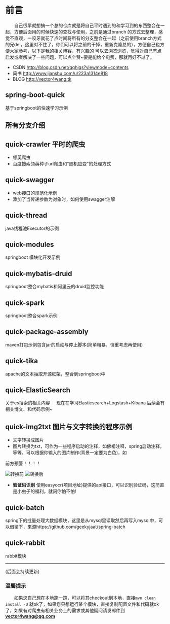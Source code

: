
# 前言
　　自己很早就想搞一个总的仓库就是将自己平时遇到的和学习到的东西整合在一起，方便后面用的时候快速的查找与使用，之前是通过branch
的方式去整理，感觉不直观，一咬牙就花了点时间将所有的分支整合在一起（之前使用branch方式的兄dei，这里对不住了，你们可以将之前的干掉，重新克隆总的），方便自己也方便大家参考，以下是我的相关博客，有兴趣的
可以去浏览浏览，觉得对自己有点启发或者解决了一些问题，可以点个赞~要是能给个电费，那就再好不过了。

- CSDN http://blog.csdn.net/qqhjqs?viewmode=contents
- 简书 http://www.jianshu.com/u/223a1314e818
- BLOG http://vector4wang.tk

## spring-boot-quick
基于springboot的快速学习示例


## 所有分支介绍

## quick-crawler 平时的爬虫

- 领英爬虫
- 百度搜索领英种子url爬虫和"随机应变"的处理方式

## quick-swagger 

 - web接口的规范化示例
 - 添加了当传递参数为对象时，如何使用swagger注解


## quick-thread 
java线程池Executor的示例


## quick-modules  
springboot 模块化开发示例


## quick-mybatis-druid
springboot整合mybatis和阿里云的druid监控功能


## quick-spark 
springboot整合spark示例


## quick-package-assembly 
maven打包示例包含jar的启动与停止脚本(简单粗暴，慎重考虑再使用)


## quick-tika 
apache的文本抽取开源框架，整合到springboot中


## quick-ElasticSearch 
关于es搜索的相关内容
     现在在学习Elasticsearch+Logstash+Kibana 后续会有相关博文、和代码示例~
 
 
## quick-img2txt 图片与文字转换的程序示例
- 文字转换成图片
- 图片转换为txt，可作为一些程序启动的注释，如佛祖注释，spring启动注释，等等，可以根据你输入的图片制作(背景一定要为白色)，如

前方预警！！！！

![转换前](https://ooo.0o0.ooo/2017/06/11/593c2c1d64882.jpg)
![转换后](https://ooo.0o0.ooo/2017/06/11/593c2a4b4980f.jpg)
-  **验证码识别** 使用easyocr(项目地址)提供的api接口，可以识别验证码，这简直是小虫子的福利，就问你怕不怕!




## quick-batch 

spring下的批量处理大数据模块，这里是从mysql里读取然后再写入mysql中，可以借鉴下，来源https://github.com/geekyjaat/spring-batch

## quick-rabbit

rabbit模块

---

(后面会持续更新)



### 温馨提示
　　如果您自己想在本地跑一跑，可以将其checkout到本地，直接`mvn clean install -U` 就ok了，如果您只想运行某个模块，直接复制配置文件和代码就ok了，如果有对爬虫有相关业务上的需求或其他疑问请发邮件到**vector4wang@qq.com**
